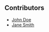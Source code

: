 ## Contributors

- [John Doe](https://github.com/johndoe)
- [Jane Smith](https://github.com/janesmith)
